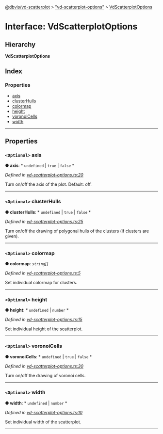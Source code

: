 [@dbvis/vd-scatterplot](../README.md) > ["vd-scatterplot-options"](../modules/_vd_scatterplot_options_.md) > [VdScatterplotOptions](../interfaces/_vd_scatterplot_options_.vdscatterplotoptions.md)

# Interface: VdScatterplotOptions

## Hierarchy

**VdScatterplotOptions**

## Index

### Properties

* [axis](_vd_scatterplot_options_.vdscatterplotoptions.md#axis)
* [clusterHulls](_vd_scatterplot_options_.vdscatterplotoptions.md#clusterhulls)
* [colormap](_vd_scatterplot_options_.vdscatterplotoptions.md#colormap)
* [height](_vd_scatterplot_options_.vdscatterplotoptions.md#height)
* [voronoiCells](_vd_scatterplot_options_.vdscatterplotoptions.md#voronoicells)
* [width](_vd_scatterplot_options_.vdscatterplotoptions.md#width)

---

## Properties

<a id="axis"></a>

### `<Optional>` axis

**● axis**: * `undefined` &#124; `true` &#124; `false`
*

*Defined in [vd-scatterplot-options.ts:20](https://github.com/dbvis-ukon/vd-scatterplot/blob/74ab5b9/src/scatterplot/vd-scatterplot-options.ts#L20)*

Turn on/off the axis of the plot. Default: off.

___
<a id="clusterhulls"></a>

### `<Optional>` clusterHulls

**● clusterHulls**: * `undefined` &#124; `true` &#124; `false`
*

*Defined in [vd-scatterplot-options.ts:25](https://github.com/dbvis-ukon/vd-scatterplot/blob/74ab5b9/src/scatterplot/vd-scatterplot-options.ts#L25)*

Turn on/off the drawing of polygonal hulls of the clusters (if clusters are given).

___
<a id="colormap"></a>

### `<Optional>` colormap

**● colormap**: *`string`[]*

*Defined in [vd-scatterplot-options.ts:5](https://github.com/dbvis-ukon/vd-scatterplot/blob/74ab5b9/src/scatterplot/vd-scatterplot-options.ts#L5)*

Set individual colormap for clusters.

___
<a id="height"></a>

### `<Optional>` height

**● height**: * `undefined` &#124; `number`
*

*Defined in [vd-scatterplot-options.ts:15](https://github.com/dbvis-ukon/vd-scatterplot/blob/74ab5b9/src/scatterplot/vd-scatterplot-options.ts#L15)*

Set individual height of the scatterplot.

___
<a id="voronoicells"></a>

### `<Optional>` voronoiCells

**● voronoiCells**: * `undefined` &#124; `true` &#124; `false`
*

*Defined in [vd-scatterplot-options.ts:30](https://github.com/dbvis-ukon/vd-scatterplot/blob/74ab5b9/src/scatterplot/vd-scatterplot-options.ts#L30)*

Turn on/off the drawing of voronoi cells.

___
<a id="width"></a>

### `<Optional>` width

**● width**: * `undefined` &#124; `number`
*

*Defined in [vd-scatterplot-options.ts:10](https://github.com/dbvis-ukon/vd-scatterplot/blob/74ab5b9/src/scatterplot/vd-scatterplot-options.ts#L10)*

Set individual width of the scatterplot.

___

